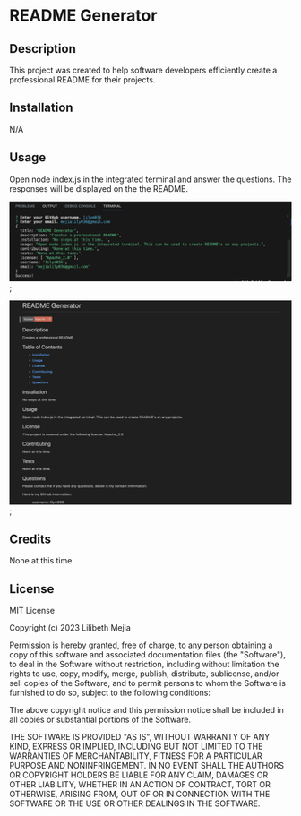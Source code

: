 # README Generator

## Description
This project was created to help software developers efficiently create a professional README for their projects. 

## Installation
N/A

## Usage
Open node index.js in the integrated terminal and answer the questions. The responses will be displayed on the the README. 

![alt text](./images/screenshot1.png);

![alt text](./images/screenshot2.png);


## Credits
None at this time. 

## License

MIT License

Copyright (c) 2023 Lilibeth Mejia

Permission is hereby granted, free of charge, to any person obtaining a copy of this software and associated documentation files (the "Software"), to deal in the Software without restriction, including without limitation the rights to use, copy, modify, merge, publish, distribute, sublicense, and/or sell copies of the Software, and to permit persons to whom the Software is furnished to do so, subject to the following conditions:

The above copyright notice and this permission notice shall be included in all copies or substantial portions of the Software.

THE SOFTWARE IS PROVIDED "AS IS", WITHOUT WARRANTY OF ANY KIND, EXPRESS OR IMPLIED, INCLUDING BUT NOT LIMITED TO THE WARRANTIES OF MERCHANTABILITY, FITNESS FOR A PARTICULAR PURPOSE AND NONINFRINGEMENT. IN NO EVENT SHALL THE AUTHORS OR COPYRIGHT HOLDERS BE LIABLE FOR ANY CLAIM, DAMAGES OR OTHER LIABILITY, WHETHER IN AN ACTION OF CONTRACT, TORT OR OTHERWISE, ARISING FROM, OUT OF OR IN CONNECTION WITH THE SOFTWARE OR THE USE OR OTHER DEALINGS IN THE SOFTWARE.

